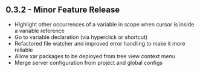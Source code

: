 ## 0.3.2 - Minor Feature Release
* Highlight other occurrences of a variable in scope when cursor is inside a variable reference
* Go to variable declaration (via hyperclick or shortcut)
* Refactored file watcher and improved error handling to make it more reliable
* Allow xar packages to be deployed from tree view context menu
* Merge server configuration from project and global configs
